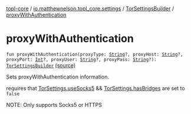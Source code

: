 [topl-core](../../index.md) / [io.matthewnelson.topl_core.settings](../index.md) / [TorSettingsBuilder](index.md) / [proxyWithAuthentication](./proxy-with-authentication.md)

# proxyWithAuthentication

`fun proxyWithAuthentication(proxyType: `[`String`](https://kotlinlang.org/api/latest/jvm/stdlib/kotlin/-string/index.html)`?, proxyHost: `[`String`](https://kotlinlang.org/api/latest/jvm/stdlib/kotlin/-string/index.html)`?, proxyPort: `[`Int`](https://kotlinlang.org/api/latest/jvm/stdlib/kotlin/-int/index.html)`?, proxyUser: `[`String`](https://kotlinlang.org/api/latest/jvm/stdlib/kotlin/-string/index.html)`?, proxyPass: `[`String`](https://kotlinlang.org/api/latest/jvm/stdlib/kotlin/-string/index.html)`?): `[`TorSettingsBuilder`](index.md) [(source)](https://github.com/05nelsonm/TorOnionProxyLibrary-Android/blob/master/topl-core/src/main/java/io/matthewnelson/topl_core/settings/TorSettingsBuilder.kt#L592)

Sets proxyWithAuthentication information.

requires that [TorSettings.useSocks5](../../..//topl-core-base/io.matthewnelson.topl_core_base/-tor-settings/use-socks5.md) && [TorSettings.hasBridges](../../..//topl-core-base/io.matthewnelson.topl_core_base/-tor-settings/has-bridges.md) are set to `false`

NOTE: Only supports Socks5 or HTTPS

